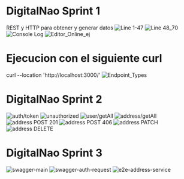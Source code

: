 # DigitalNao Sprint 1
REST y HTTP para obtener y generar datos
![Line 1-47](screenshots/sprint1/SS_234146.png)
![Line 48_70](screenshots/sprint1/SS_234151.png)
![Console Log](screenshots/sprint1/SS_234156.png)
![Editor_Online_ej](screenshots/sprint1/SS_235625.png)

# Ejecucion con el siguiente curl

curl --location 'http://localhost:3000/'
![Endpoint_Types](screenshots/sprint1/types.png)

# DigitalNao Sprint 2

![auth/token](screenshots/sprint2/auth-token.png)
![unauthorized](screenshots/sprint2/unauthorized.png)
![user/getAll](screenshots/sprint2/getAll.png)
![address/getAll](screenshots/sprint2/address-getAll.png)
![address POST 201](screenshots/sprint2/address-post-201.png)
![address POST 406](screenshots/sprint2/address-post-406.png)
![address PATCH](screenshots/sprint2/address-patch.png)
![address DELETE](screenshots/sprint2/address-delete.png)

# DigitalNao Sprint 3

![swagger-main](screenshots/sprint3/swagger.png)
![swagger-auth-request](screenshots/sprint3/swagger-auth.png)
![e2e-address-service](screenshots/sprint3/e2e-service.png)